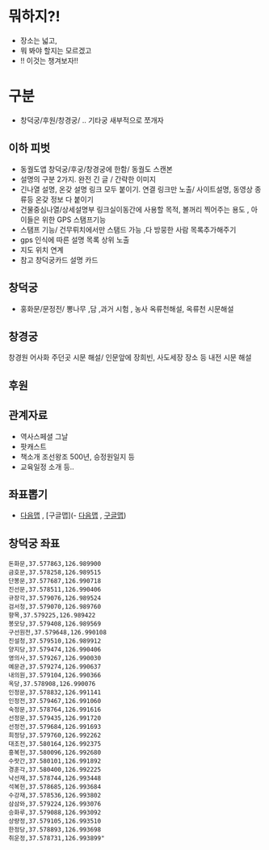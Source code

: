 
# 뭐하지?!
- 장소는 넓고,
- 뭐 봐야 할지는 모르겠고
- !! 이것는 챙겨보자!!

# 구분
- 창덕궁/후원/창경궁/ .. 기타궁 새부적으로 쪼개자

## 이하 피벗
- 동궐도앱 창덕궁/후궁/창경궁에 한함/ 동궐도 스캔본
- 설명의 구분 2가지. 완전 긴 글 / 간략한 이미지
- 긴나열 설명, 온갖 설명 링크 모두 붙이기. 연결 링크만 노출/ 사이트설명, 동영상 종류등 온갖 정보 다 붙이기
- 건물중심나열/상세설명부 링크실이동간에 사용할 목적, 볼꺼리 찍어주는 용도 , 아이들은 위한 GPS 스탬프기능
- 스탬프 기능/ 건무뤼치에서만  스탬드 가능 ,다 방뭉한 사람 목록추가해주기
- gps 인식에 따른 설명 목록 상위 노출 
- 지도 위치 연계
- 참고 창덕궁카드 설명 카드

## 창덕궁
- 홍화문/문정전/
뽕나무 ,담 ,과거 시험 , 농사 옥류천해설, 옥류천 시문해설

## 창경궁
창경원 어사화 주던곳 시문 해설/
인문앞에 장희빈, 사도세장 장소 등
내전 시문 해설

## 후원

## 관계자료
- 역사스페셜 그날
- 팟캐스트 
- 책소개 조선왕조 500년, 승정원일지 등
- 교육일정 소개 등..

## 좌표뽑기
- [다음맵](http://map.daum.net/)  , [구글맵](- [다음맵](http://map.daum.net/)  , [구글맵]())

## 창덕궁 좌표
```
돈화문,37.577863,126.989900
금호문,37.578258,126.989515
단봉문,37.577687,126.990718
진선문,37.578511,126.990406
규장각,37.579076,126.989524
검서청,37.579070,126.989760
향목,37.579225,126.989422
봉모당,37.579408,126.989569
구선원전,37.579648,126.990108
진설청,37.579510,126.989912
양지당,37.579474,126.990406
영의사,37.579267,126.990030
예문관,37.579274,126.990637
내의원,37.579104,126.990366
옥당,37.578908,126.990076
인정문,37.578832,126.991141
인정전,37.579467,126.991060
숙정문,37.578764,126.991616
선정문,37.579435,126.991720
선정전,37.579684,126.991693
희정당,37.579760,126.992262
대조전,37.580164,126.992375
흥복헌,37.580096,126.992680
수랏간,37.580101,126.991892
경훈각,37.580400,126.992225
낙선재,37.578744,126.993448
석복헌,37.578685,126.993684
수강재,37.578536,126.993802
삼삼와,37.579224,126.993076
승화루,37.579088,126.993092
상량정,37.579105,126.993510
한정당,37.578893,126.993698
취운정,37.578731,126.993899"


```
